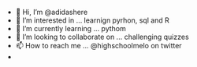 - 👋 Hi, I’m @adidashere
- 👀 I’m interested in ... learnign pyrhon, sql and R
- 🌱 I’m currently learning ... pythom
- 💞️ I’m looking to collaborate on ... challenging quizzes
- 📫 How to reach me ... @highschoolmelo on twitter
- 

<!---
adidashere/adidashere is a ✨ special ✨ repository because its `README.md` (this file) appears on your GitHub profile.
You can click the Preview link to take a look at your changes.
--->
